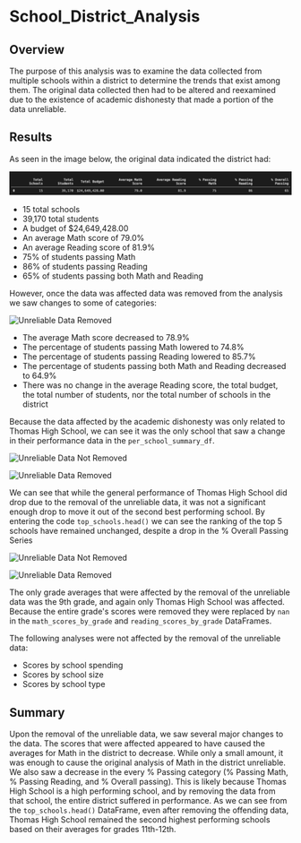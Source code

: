 # School_District_Analysis

## Overview

The purpose of this analysis was to examine the data collected from multiple schools within a district to determine the trends that exist among them. The original data collected then had to be altered and reexamined due to the existence of academic dishonesty that made a portion of the data unreliable.

## Results

As seen in the image below, the original data indicated the district had:

![Unreliable Data Not Removed](/Resources/districtSummary.png)

- 15 total schools
- 39,170 total students
- A budget of $24,649,428.00
- An average Math score of 79.0%
- An average Reading score of 81.9%
- 75% of students passing Math
- 86% of students passing Reading
- 65% of students passing both Math and Reading

However, once the data was affected data was removed from the analysis we saw changes to some of categories:

![Unreliable Data Removed](/Resources/districtSummaryNew)

- The average Math score decreased to 78.9%
- The percentage of students passing Math lowered to 74.8%
- The percentage of students passing Reading lowered to 85.7%
- The percentage of students passing both Math and Reading decreased to 64.9%
- There was no change in the average Reading score, the total budget, the total number of students, nor the total number of schools in the district

Because the data affected by the academic dishonesty was only related to Thomas High School, we can see it was the only school that saw a change in their performance data in the `per_school_summary_df`.

![Unreliable Data Not Removed](/Resources/perSchoolSummary)

![Unreliable Data Removed](/Resources/perSchoolSummaryAdjusted)

We can see that while the general performance of Thomas High School did drop due to the removal of the unreliable data, it was not a significant enough drop to move it out of the second best performing school.
By entering the code `top_schools.head()` we can see the ranking of the top 5 schools have remained unchanged, despite a drop in the % Overall Passing Series

![Unreliable Data Not Removed](/Resources/topSchools)

![Unreliable Data Removed](/Resources/topSchoolsNew)

The only grade averages that were affected by the removal of the unreliable data was the 9th grade, and again only Thomas High School was affected. Because the entire grade's scores were removed they were replaced by `nan` in the `math_scores_by_grade` and `reading_scores_by_grade` DataFrames.

The following analyses were not affected by the removal of the unreliable data:

- Scores by school spending
- Scores by school size
- Scores by school type

## Summary

Upon the removal of the unreliable data, we saw several major changes to the data. The scores that were affected appeared to have caused the averages for Math in the district to decrease. While only a small amount, it was enough to cause the original analysis of Math in the district unreliable. We also saw a decrease in the every % Passing category (% Passing Math, % Passing Reading, and % Overall passing). This is likely because Thomas High School is a high performing school, and by removing the data from that school, the entire district suffered in performance. As we can see from the `top_schools.head()` DataFrame, even after removing the offending data, Thomas High School remained the second highest performing schools based on their averages for grades 11th-12th.